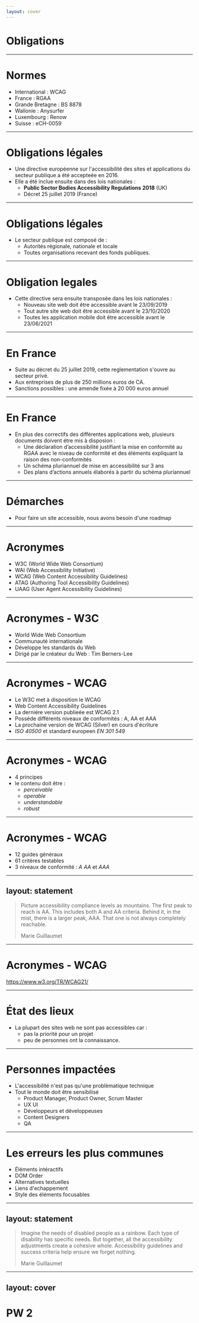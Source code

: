 ```yaml
---
layout: cover
---
```



# Obligations

---

# Normes

* International : WCAG
* France : RGAA
* Grande Bretagne : BS 8878
* Wallonie : Anysurfer
* Luxembourg : Renow
* Suisse : eCH-0059

---


# Obligations légales

* Une directive européenne sur l'accessibilité des sites et applications du secteur publique a été accepteée en 2016.
* Elle a été inclue ensuite dans des lois nationales :
    * **Public Sector Bodies Accessibility Regulations 2018** (UK)
    * Décret 25 juillet 2019 (France)

---

# Obligations légales

* Le secteur publique est composé de :
    * Autorités régionale, nationale et locale
    * Toutes organisations recevant des fonds publiques.


---


# Obligation legales

* Cette directive sera ensuite transposée dans les lois nationales :
    * Nouveau site web doit être accessible avant le 23/09/2019
    * Tout autre site web doit être accessible avant le 23/10/2020
    * Toutes les application mobile doit être accessible avant le 23/06/2021

---


# En France

* Suite au décret du 25 juillet 2019, cette reglementation s'ouvre au secteur privé.
* Aux entreprises de plus de 250 millions euros de CA.
* Sanctions possibles : une amende fixée à 20 000 euros annuel

---

# En France

* En plus des correctifs des différentes applications web, plusieurs documents doivent étre mis à disposion :
    * Une déclaration d’accessibilité justifiant la mise en conformité au RGAA avec le niveau de conformité et des éléments expliquant la raison des non-conformités
    * Un schéma pluriannuel de mise en accessibilité sur 3 ans
    * Des plans d’actions annuels élaborés à partir du schéma pluriannuel

---


# Démarches

* Pour faire un site accessible, nous avons besoin d'une roadmap

---

# Acronymes

* W3C (World Wide Web Consortium)
* WAI (Web Accessibility Initiative)
* WCAG (Web Content Accessibility Guidelines)
* ATAG (Authoring Tool Accessibility Guidelines)
* UAAG (User Agent Accessibility Guidelines)

---

# Acronymes - W3C

* World Wide Web Consortium
* Communauté internationale
* Développe les standards du Web
* Dirigé par le créateur du Web : Tim Berners-Lee

---


# Acronymes - WCAG

* Le W3C met à disposition le WCAG
* Web Content Accessibility Guidelines
* La derniére version publieée est WCAG 2.1
* Posséde différents niveaux de conformités : A, AA et AAA
* La prochaine version de WCAG (Silver) en cours d'écriture
* *ISO 40500* et standard europeen *EN 301 549*

---


# Acronymes - WCAG

* 4 principes
* le contenu doit être :
    * *perceivable*
    * *operable*
    * *understandable*
    * *robust*

---

# Acronymes - WCAG

* 12 guides généraux
* 61 critères testables
* 3 niveaux de conformité : *A* *AA* et *AAA*

---
layout: statement
---

<blockquote>
Picture accessibility compliance levels as mountains. The first peak to reach is AA. This includes both A and AA
criteria. Behind it, in the mist, there is a larger peak, AAA. That one is not always completely reachable.

<p>Marie Guillaumet</p>
</blockquote>


---

# Acronymes - WCAG

https://www.w3.org/TR/WCAG21/

---


# État des lieux

* La plupart des sites web ne sont pas accessibles car :
    * pas la priorité pour un projet
    * peu de personnes ont la connaissance.

---


# Personnes impactées

* L'accessibilité n'est pas qu'une problèmatique technique
* Tout le monde doit être sensibilisé
    * Product Manager, Product Owner, Scrum Master
    * UX UI
    * Développeurs et développeuses
    * Content Designers
    * QA

---


# Les erreurs les plus communes

* Éléments intéractifs
* DOM Order
* Alternatives textuelles
* Liens d'echappement
* Style des éléments focusables

---
layout: statement
---

<blockquote>
Imagine the needs of disabled people as a rainbow. Each type of disability has specific needs.
But together, all the accessibility adjustments create a cohesive whole. Accessibility guidelines
and success criteria help ensure we forget nothing.

<p>Marie Guillaumet</p>
</blockquote>

---
layout: cover
---

# PW 2
